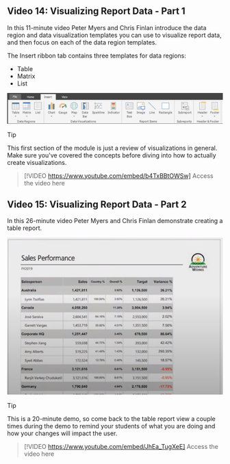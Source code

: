 ## Video 14: Visualizing Report Data - Part 1
In this 11-minute video Peter Myers and Chris Finlan introduce the data region and data visualization templates you can use to visualize report data, and then focus on each of the data region templates.

The Insert ribbon tab contains three templates for data regions:
- Table
- Matrix
- List

![Ribbon tab links to templates](../media/insert-ribbon-tab.png)

> [!TIP]
> This first section of the module is just a review of visualizations in general. Make sure you've covered the concepts before diving into how to actually create visualizations. 

> [!VIDEO https://www.youtube.com/embed/b4TxBBtOWSw]
> Access the video here



## Video 15: Visualizing Report Data - Part 2
In this 26-minute video Peter Myers and Chris Finlan demonstrate creating a table report.



![alt text for image](../media/sales-performance.png)

> [!TIP]
> This is a 20-minute demo, so come back to the table report view a couple times during the demo to remind your students of what you are doing and how your changes will impact the user.

> [!VIDEO https://www.youtube.com/embed/JhEa_TugXeE]
> Access the video here